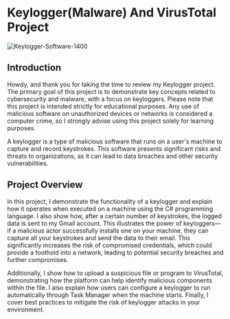 # Keylogger(Malware) And VirusTotal Project


![Keylogger-Software-1400](https://github.com/user-attachments/assets/1426d076-c73f-4cee-bf6c-7af1abf1a6be)




## Introduction

Howdy, and thank you for taking the time to review my Keylogger project. The primary goal of this project is to demonstrate key concepts related to cybersecurity and malware, with a focus on keyloggers. Please note that this project is intended strictly for educational purposes. Any use of malicious software on unauthorized devices or networks is considered a computer crime, so I strongly advise using this project solely for learning purposes.

A keylogger is a type of malicious software that runs on a user's machine to capture and record keystrokes. This software presents significant risks and threats to organizations, as it can lead to data breaches and other security vulnerabilities.

## Project Overview
In this project, I demonstrate the functionality of a keylogger and explain how it operates when executed on a machine using the C# programming language. I also show how, after a certain number of keystrokes, the logged data is sent to my Gmail account. This illustrates the power of keyloggers—if a malicious actor successfully installs one on your machine, they can capture all your keystrokes and send the data to their email. This significantly increases the risk of compromised credentials, which could provide a foothold into a network, leading to potential security breaches and further compromises.

Additionally, I show how to upload a suspicious file or program to VirusTotal, demonstrating how the platform can help identify malicious components within the file. I also explain how users can configure a keylogger to run automatically through Task Manager when the machine starts. Finally, I cover best practices to mitigate the risk of keylogger attacks in your environment.
